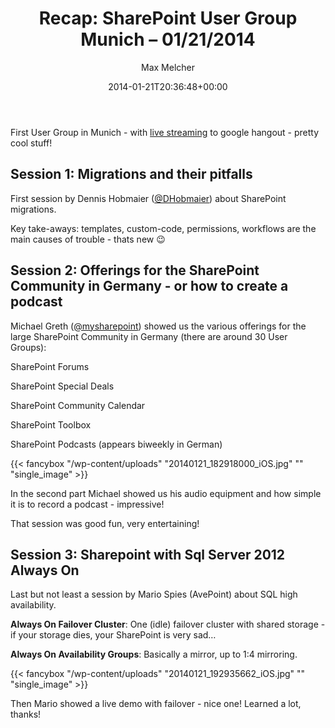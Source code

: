 ﻿---
title: 'Recap: SharePoint User Group Munich – 01/21/2014'
author: Max Melcher
aliases:
   - "/post/2014-01-21-recap-sharepoint-user-group-munich-01212014/"
2014: "01"
type: post
date: 2014-01-21T20:36:48+00:00
url: /2014/01/recap-sharepoint-user-group-munich-01212014/
yourls_shorturl:
  - http://melcher.it/s/1L
categories:
  - Conference

---
First User Group in Munich - with [live streaming][1] to google hangout - pretty cool stuff!

## Session 1: Migrations and their pitfalls

First session by Dennis Hobmaier ([@DHobmaier][2]) about SharePoint migrations.
  
Key take-aways: templates, custom-code, permissions, workflows are the main causes of trouble - thats new 😉

## Session 2: Offerings for the SharePoint Community in Germany - or how to create a podcast

Michael Greth ([@mysharepoint][3]) showed us the various offerings for the large SharePoint Community in Germany (there are around 30 User Groups):

SharePoint Forums
  
SharePoint Special Deals
  
SharePoint Community Calendar
  
SharePoint Toolbox
  
SharePoint Podcasts (appears biweekly in German)

{{< fancybox "/wp-content/uploads" "20140121_182918000_iOS.jpg" "" "single_image" >}}

In the second part Michael showed us his audio equipment and how simple it is to record a podcast - impressive!
  
That session was good fun, very entertaining!

## Session 3: Sharepoint with Sql Server 2012 Always On

Last but not least a session by Mario Spies (AvePoint) about SQL high availability.

**Always On Failover Cluster**: One (idle) failover cluster with shared storage - if your storage dies, your SharePoint is very sad&#8230;
  
**Always On Availability Groups**: Basically a mirror, up to 1:4 mirroring.

{{< fancybox "/wp-content/uploads" "20140121_192935662_iOS.jpg" "" "single_image" >}}

Then Mario showed a live demo with failover - nice one! Learned a lot, thanks!

 [1]: http://www.youtube.com/watch?v=fCkQL_6XSVc "youtube recording"
 [2]: https://twitter.com/DHobmaier "@DHobmaier"
 [3]: http://twitter.com/mysharepoint
